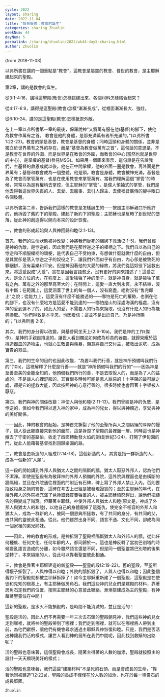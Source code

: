 ```yaml
---
cycle: 2022
layout: sharing
date: 2022-11-04
title: "每日靈修：教會的誕生"
categories: sharing Zhuolin
weekNum: 44
dayNum: 5
permalink: /sharing/zhuolin/2022/wk44-day5-sharing.html
author: Zhuolin
---
```

(from 2018-11-03)

以弗所書在講的一個重點是“教會”，這教會是屬靈的教會、普世的教會，是主耶穌建起來的聖殿。

第2章，講的是教會的誕生。

從3:1-4:16，講得這聖殿(教會)怎樣搭建出來，各個材料怎樣結合起來？  

從4:17-6:9，講得是這聖殿(教會)怎樣“漸漸長成”，從裡面漸漸長大、強壯。  

從6:10-24，講的是這聖殿(教會)怎樣抵禦外敵。  

在上一章以弗所書第一章的最後，保羅說神“又將萬有服在他(基督)的腳下，使他為教會作萬有之首。 教會是他的身體，是那充滿萬有者所充滿的。”(以弗所書 1:22-23)。教會的頭是基督，教會是基督的身體；同時這頭和身體的關係，並非是獨立於世界萬有之外的存在，而是“基督為教會做萬有之首”，這句話的意思是，不是教會在世界的外圍，而是世界是在教會的外圍，而教會的中心(當然也就是世界的中心)，是掌權的基督(參見MSG)。如果用一個圖來表示，這句話是在告訴我們，主基督的救恩成就以後，他在正中間掌權，他的外面一圈是教會，再外面是世界萬有；基督和教會成為一個整體，他是頭，教會是身體，教會被神充滿，基督是為了教會而掌管萬有，也是在使用教會來掌管萬有。當我們理解這個“掌管”的時候，常常以為是有權柄去掌控，但主耶穌的“掌管”，是僕人領袖式的掌管，我們是他去得著這世界失喪的人、去愛、去服事、去引人歸主、去使福音廣傳的腳手眼口各個肢體。  

以弗所書第二章，告訴我們這樣的教會是怎樣誕生的——按照主耶穌親口所應許的，他拆毀了舊約下的聖殿，建起了新約下的聖殿；主耶穌也是反轉了創世紀的墮落，從此神的創造得以開向本來的設計恢復。  

一，教會的形成起始與人與神回歸和睦(2:1-13)。  

首先，我們的生命狀態被神改變：神將我們從死的綑綁下救活(2:1-5)。我們曾經是神的仇敵，是悖逆的，因此我們是在那悖逆之子的權柄之下。我們自以為自己的悖逆和不順服權柄的頑梗，是代表自己不受約束，有想做什麼就做什麼的自由，但是其實卻是落入悖逆之子的奴役之下，讓我們外面似乎有自由，內心卻是被致死的罪綑綁，沒有喜樂和平安。但是神因著他的大愛的緣故，將我們從這奴役下拯救出來。將這愛說成“大愛”，實在是因著言語貧乏，沒有更好的詞來描述了！這愛之大，是全方位的大，在程度上，這愛犧牲了神的愛子，就是神自身，就是犧牲了萬有之內、萬有之外的那至高至大的；在時間上，這愛一直大到永恆，永不結束，沒有中斷；在範圍上，這愛涵蓋了世上的每一個人，沒有窮盡，絕對沒有“售完即止”之說；從能力上，這愛沒有什麼不能勝過的——哪怕是死亡的權勢，也倒在他的腳下，也沒有什麼地方是這愛不能到達的——哪怕是山的深處海溝的極處，沒有神的愛到達不了的。如此大的愛，不需要人的行為來換取，也沒有什麼人的行為能夠換取。“你們得救是本乎恩，也因着信；這並不是出於自己，乃是神所賜的；”(以弗所書 2:8)。  

其次，我們的身分得以改變，與基督同坐天上(2:6-10a)。我們是神的工作(傑作)，是神的手親自摶造的，讓世人看到爛泥如何成為珍貴的器皿，就歸榮耀於這摶造器皿的造物主，也就心生敬畏與羨慕，願意將自己交付主，被救出泥坑，成為寶貴的器皿。  

第三，我們的生命的目的也因此改變，“為要叫我們行善，就是神所預備叫我們行的”(10b)。這裡解釋了什麼是行善——就是“神所預備叫我們的行的”——因為神是至善至美的全能全知的，他預備我們所行的善，不是去取悅人的，而是為了人的益處的，不是讓人心裡舒服的，其實很多時候可能是惹人厭惡的！十字架的最可厭之處，卻是它的拯救大能，因此按照神的心意行善的，很多時候也會因著十字架被人厭惡。  

第四，我們與神的關係改變：神使人與他和睦(2:11-13)。我們曾經是神的仇敵，是悖逆的，但如今我們得以進入神的家中，成為神的兒女，得以與神親近，享受與神的美好關係。  

——因此，神的教會的起始，是神首先撕裂了他的至聖所與人之間隔絕的厚厚的幔子，讓人從此能直接來到他的面前，這是拆毀了聖殿的最裡面一層。同時這也是神撤去了守衛的基路伯，收走了四面轉動發火焰的劍(創世紀3:24)，打開了伊甸園的門，從此人能藉著基督找到回歸樂園的路。  

二，教會是由新造的人組成(2:14-18)。這個新造的人，其實是指一群新造的人，成為一個新的“人類”。  

這一段的開始講到外邦人與猶太人之間的隔斷的牆。猶太人厭惡外邦人，認為他們不潔淨。即使是聖殿有為敬拜神的外邦人預備的外院，這外院與裡面也是由橫斷的牆隔絕，並且在外院通往裡面的門附近有石碑，碑上寫了外邦人禁止入內，否則要招致殺身之禍的警告，這碑在考古上已經是被發現證實的；至於主耶穌的年代，在給外邦人的外院裡充滿了兌換銀錢買賣牲畜的人，被主耶穌憤怒趕出，說他們把禱告的殿變成了賊窩。但藉著主耶穌，神使外邦人與猶太人和睦(原文是，神成了外邦人與猶太人的和睦)，以他自己的身體廢掉了這冤仇，使完全不相容的外邦人和猶太人，成為一群新的人，被同一個恩典所拯救，有了共同的身分，有共同的父，由共同的靈彼此相通。從此，他們雖然出身不同、語言不通、文化不同，卻成為同一個家裡的弟兄姊妹。  

——因此，神的教會的形成，是神拆毀了聖殿裡隔斷猶太人和外邦人的牆，從此任何種族、任何文化、任何年齡的人，都同歸於一。這也是神反轉了當初巴別塔的時候變亂語言造成的分離，如今雖然語言還是不同，但是同一個聖靈將巴別塔的後果逆轉了，本來隔絕的人，從此可以靠著聖靈彼此相通。  

三，教會是靠著主耶穌建造的新聖殿——聖靈的殿(2:19-22)。舊的聖殿，至聖所得幔子撕裂了，人與神得以和睦；外院的牆拆毀了，人與人也得以和睦；因此整個舊約下的聖殿就都被主耶穌拆掉了！如今主耶穌重新建了一個聖殿，這聖殿是在使徒和先知的根基上，有主耶穌做房角石。我們這些神的兒女們是建殿的材料，靠著房角石定我們的位置，按照主耶穌的心意彼此聯絡，漸漸搭建成為主的聖殿，有神藉著聖靈住在中間！  

這新的聖殿，是水火不能損毀的，是時間不能消滅的，並且是活的！  

聖殿是活的，因此人們不再需要一年三次去石頭的聖殿朝見神，我們這些神的兒女走到哪裡，就將神的聖殿帶到了哪裡；我們走到哪裡，就可以在哪裡將人帶到主前，為他們獻祭，讓他們有機會尋求通過主耶穌與神恢復和睦。只是，我們是否活出神讓我們活的樣式，讓世人看到神的居所在我們中間呢，因此找到救贖的出路呢？  

活的聖殿也意味著，這個聖殿會成長，隨著主得著的人數的加添，聖殿就按照主的設計一天天顯現美好的樣式；  

活的聖殿也意味著，我們這些“建築材料”不是死的石頭，而是會成長的生命，“靠著他同被建造”(2:22a)，聖殿的長成不僅僅在於人數的加添，也在於每一塊靈石的成長堅固。 

`Zhuolin`
